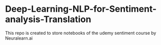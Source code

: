 # Deep-Learning-NLP-for-Sentiment-analysis-Translation
This repo is created to store notebooks of the udemy sentiment course by Neuralearn.ai
